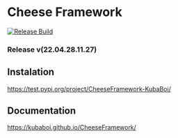 # Cheese Framework

[![Release Build](https://github.com/KubaBoi/CheeseFramework/actions/workflows/realeaseDate.yml/badge.svg?branch=main)](https://github.com/KubaBoi/CheeseFramework/actions/workflows/realeaseDate.yml)

### Release v(22.04.28.11.27)

## Instalation

https://test.pypi.org/project/CheeseFramework-KubaBoi/

## Documentation

https://kubaboi.github.io/CheeseFramework/